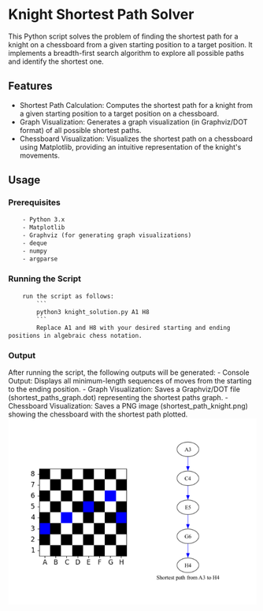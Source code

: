 # Knight Shortest Path Solver

This Python script solves the problem of finding the shortest path for a knight on a chessboard from a given starting position to a target position. It implements a breadth-first search algorithm to explore all possible paths and identify the shortest one.

## Features

-   Shortest Path Calculation: Computes the shortest path for a knight from a given starting position to a target position on a chessboard.
-   Graph Visualization: Generates a graph visualization (in Graphviz/DOT format) of all possible shortest paths.
-   Chessboard Visualization: Visualizes the shortest path on a chessboard using Matplotlib, providing an intuitive representation of the knight's movements.

##  Usage

### Prerequisites
        - Python 3.x
        - Matplotlib
        - Graphviz (for generating graph visualizations)
        - deque
        - numpy
        - argparse

### Running the Script
        run the script as follows:
            ```
            python3 knight_solution.py A1 H8
            ```
            Replace A1 and H8 with your desired starting and ending positions in algebraic chess notation.
### Output
After running the script, the following outputs will be generated:
        -   Console Output: Displays all minimum-length sequences of moves from the starting to the ending position.
        -    Graph Visualization: Saves a Graphviz/DOT file (shortest_paths_graph.dot) representing the shortest paths graph.
        -   Chessboard Visualization: Saves a PNG image (shortest_path_knight.png) showing the chessboard with the shortest path plotted.
    ![chessboard](https://github.com/aleenababy/knight_shortest_path/blob/main/shortest_path_knight.png)